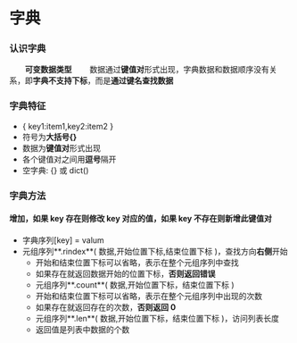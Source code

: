 # 字典
### 认识字典
&emsp;&emsp;**可变数据类型**
&emsp;&emsp;数据通过**键值对**形式出现，字典数据和数据顺序没有关系，即**字典不支持下标**，而是**通过键名查找数据**

### 字典特征
*  { key1:item1,key2:item2 }
  *  符号为**大括号{}**
  *  数据为**键值对**形式出现
  *  各个键值对之间用**逗号**隔开
  *  空字典: {} 或 dict()


### 字典方法
#### 增加，如果 key 存在则修改 key 对应的值，如果 key 不存在则新增此键值对

* 字典序列[key] = valum
* 元组序列**.rindex**( 数据,开始位置下标,结束位置下标 )，查找方向**右侧**开始
  * 开始和结束位置下标可以省略，表示在整个元组序列中查找
  * 如果存在就返回数据开始的位置下标，**否则返回错误**
  * 元组序列**.count**( 数据,开始位置下标，结束位置下标 )
  * 开始和结束位置下标可以省略，表示在整个元组序列中出现的次数
  * 如果存在就返回存在的次数，**否则返回 0**
  * 元组序列**.len**( 数据,开始位置下标，结束位置下标 )，访问列表长度
  * 返回值是列表中数据的个数
